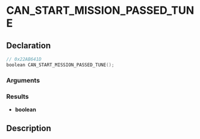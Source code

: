 # CAN_START_MISSION_PASSED_TUNE

## Declaration
```cpp
// 0x22AB641D
boolean CAN_START_MISSION_PASSED_TUNE();
```

### Arguments

### Results
- **boolean**

## Description
